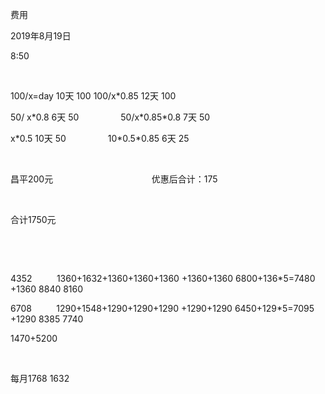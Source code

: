 费用

2019年8月19日

8:50

 

100/x=day 10天 100 100/x\*0.85 12天 100

50/ x\*0.8 6天 50                 50/x\*0.85\*0.8 7天 50

x\*0.5 10天 50                 10\*0.5\*0.85 6天 25

 

昌平200元                                        优惠后合计：175

 

合计1750元

 

 

4352          1360+1632+1360+1360+1360 +1360+1360 6800+136\*5=7480 +1360 8840 8160

6708          1290+1548+1290+1290+1290 +1290+1290 6450+129\*5=7095 +1290 8385 7740

1470+5200

 

每月1768 1632
